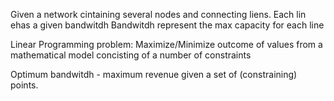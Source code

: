 Given a network cintaining several nodes and connecting liens.
Each lin ehas a given bandwitdh
Bandwitdh represent the max capacity for each line

Linear Programming problem:
    Maximize/Minimize outcome of values from a mathematical model concisting of a number of constraints

Optimum bandwitdh - maximum revenue given a set of (constraining) points.